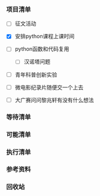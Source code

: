 ### 项目清单

- [ ] 征文活动

- [x] 安排python课程上课时间

- [ ] python函数和代码复用

  - [ ] 汉诺塔问题

- [ ] 青年科普创新实验

- [ ] 微电影纪录片随便交一个上去

- [ ] 大广赛问问黎兆轩有没有什么想法

  

### 等待清单

### 可能清单

### 执行清单

### 参考资料



### 回收站


